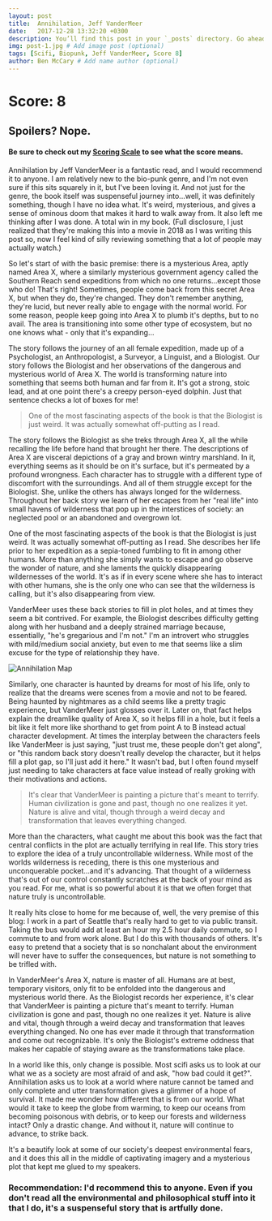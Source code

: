 ```yaml
---
layout: post
title:  Annihilation, Jeff VanderMeer
date:   2017-12-28 13:32:20 +0300
description: You’ll find this post in your `_posts` directory. Go ahead and edit it and re-build the site to see your changes. # Add post description (optional)
img: post-1.jpg # Add image post (optional)
tags: [Scifi, Biopunk, Jeff VanderMeer, Score 8]
author: Ben McCary # Add name author (optional)
---
```

# Score: 8

## Spoilers? Nope.

#### Be sure to check out my [Scoring Scale]({{site.baseurl}}/scoring-scale) to see what the score means.

Annihilation by Jeff VanderMeer is a fantastic read, and I would recommend it to anyone.  I am relatively new to the bio-punk genre, and I'm not even sure if this sits squarely in it, but I've been loving it. And not just for the genre, the book itself was suspenseful journey into...well, it was definitely something, though I have no idea what. It's weird, mysterious, and gives a sense of ominous doom that makes it hard to walk away from. It also left me thinking after I was done. A total win in my book. (Full disclosure, I just realized that they're making this into a movie in 2018 as I was writing this post so, now I feel kind of silly reviewing something that a lot of people may actually watch.)

So let's start of with the basic premise: there is a mysterious Area, aptly named Area X, where a similarly mysterious government agency called the Southern Reach send expeditions from which no one returns...except those who do! That's right! Sometimes, people come back from this secret Area X, but when they do, they're changed. They don't remember anything, they're lucid, but never really able to engage with the normal world.  For some reason, people keep going into Area X to plumb it's depths, but to no avail. The area is transitioning into some other type of ecosystem, but no one knows what - only that it's expanding...

The story follows the journey of an all female expedition, made up of a Psychologist, an Anthropologist, a Surveyor, a Linguist, and a Biologist. Our story follows the Biologist and her observations of the dangerous and mysterious world of Area X.  The world is transforming nature into something that seems both human and far from it. It's got a strong, stoic lead, and at one point there's a creepy person-eyed dolphin. Just that sentence checks a lot of boxes for me!

> One of the most fascinating aspects of the book is that the Biologist is just weird. It was actually somewhat off-putting as I read.

The story follows the Biologist as she treks through Area X, all the while recalling the life before hand that brought her there. The descriptions of Area X are visceral depictions of a gray and brown wintry marshland. In it, everything seems as it should be on it's surface, but it's permeated by a profound wrongness. Each character has to struggle with a different type of discomfort with the surroundings. And all of them struggle except for the Biologist.  She, unlike the others has always longed for the wilderness. Throughout her back story we learn of her escapes from her "real life" into small havens of wilderness that pop up in the interstices of society: an neglected pool or an abandoned and overgrown lot.

One of the most fascinating aspects of the book is that the Biologist is just weird. It was actually somewhat off-putting as I read. She describes her life prior to her expedition as a sepia-toned fumbling to fit in among other humans. More than anything she simply wants to escape and go observe the wonder of nature, and she laments the quickly disappearing wildernesses of the world. It's as if in every scene where she has to interact with other humans, she is the only one who can see that the wilderness is calling, but it's also disappearing from view.  

VanderMeer uses these back stories to fill in plot holes, and at times they seem a bit contrived. For example, the Biologist describes difficulty getting along with her husband and a deeply strained marriage because, essentially, "he's gregarious and I'm not." I'm an introvert who struggles with mild/medium social anxiety, but even to me that seems like a slim excuse for the type of relationship they have.   

![Annihilation Map]({{site.baseurl}}/assets/img/annihilation_map.jpg)

Similarly, one character is haunted by dreams for most of his life, only to realize that the dreams were scenes from a movie and not to be feared. Being haunted by nightmares as a child seems like a pretty tragic experience, but VanderMeer just glosses over it. Later on, that fact helps explain the dreamlike quality of Area X, so it helps fill in a hole, but it feels a bit like it felt more like shorthand to get from point A to B instead actual character development. At times the interplay between the characters feels like VanderMeer is just saying, "just trust me, these people don't get along", or "this random back story doesn't really develop the character, but it helps fill a plot gap, so I'll just add it here." It wasn't bad, but I often found myself just needing to take characters at face value instead of really groking with their motivations and actions.

>It's clear that VanderMeer is painting a picture that's meant to terrify. Human civilization is gone and past, though no one realizes it yet. Nature is alive and vital, though through a weird decay and transformation that leaves everything changed.

More than the characters, what caught me about this book was the fact that central conflicts in the plot are actually terrifying in real life.  This story tries to explore the idea of a truly uncontrollable wilderness. While most of the worlds wilderness is receding, there is this one mysterious and unconquerable pocket...and it's advancing.  That thought of a wilderness that's out of our control constantly scratches at the back of your mind as you read. For me, what is so powerful about it is that we often forget that nature truly is uncontrollable.  

It really hits close to home for me because of, well, the very premise of this blog: I work in a part of Seattle that's really hard to get to via public transit. Taking the bus would add at least an hour my 2.5 hour daily commute, so I commute to and from work alone. But I do this with thousands of others. It's easy to pretend that a society that is so nonchalant about the environment will never have to suffer the consequences, but nature is not something to be trifled with.  

In VanderMeer's Area X, nature is master of all. Humans are at best, temporary visitors, only fit to be enfolded into the dangerous and mysterious world there. As the Biologist records her experience, it's clear that VanderMeer is painting a picture that's meant to terrify. Human civilization is gone and past, though no one realizes it yet. Nature is alive and vital, though through a weird decay and transformation that leaves everything changed.  No one has ever made it through that transformation and come out recognizable. It's only the Biologist's extreme oddness that makes her capable of staying aware as the transformations take place.  

In a world like this, only change is possible. Most scifi asks us to look at our what we as a society are most afraid of and ask, "how bad could it get?".  Annihilation asks us to look at a world where nature cannot be tamed and only complete and utter transformation gives a glimmer of a hope of survival.  It made me wonder how different that is from our world. What would it take to keep the globe from warming, to keep our oceans from becoming poisonous with debris, or to keep our forests and wilderness intact? Only a drastic change. And without it, nature will continue to advance, to strike back.  

It's a beautify look at some of our society's deepest environmental fears, and it does this all in the middle of captivating imagery and a mysterious plot that kept me glued to my speakers.

### Recommendation: I'd recommend this to anyone. Even if you don't read all the environmental and philosophical stuff into it that I do, it's a suspenseful story that is artfully done.
